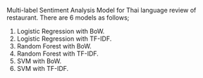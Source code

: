 Multi-label Sentiment Analysis Model for Thai language review of restaurant.
There are 6 models as follows;
1. Logistic Regression with BoW.
2. Logistic Regression with TF-IDF.
3. Random Forest with BoW.
4. Random Forest with TF-IDF.
5. SVM with BoW.
6. SVM with TF-IDF.
